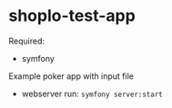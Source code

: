 # shoplo-test-app
Required:
- symfony

Example poker app with input file
- webserver run: ``symfony server:start``

